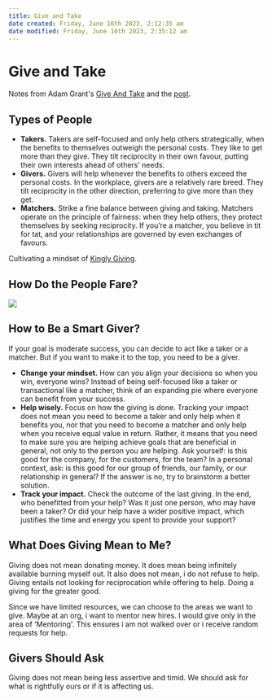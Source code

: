```yaml
---
title: Give and Take
date created: Friday, June 16th 2023, 2:12:35 am
date modified: Friday, June 16th 2023, 2:35:12 am
---
```


# Give and Take

Notes from Adam Grant's [Give And Take](https://www.goodreads.com/book/show/16158498-give-and-take) and the [post](https://nesslabs.com/taker-giver-matcher).

## Types of People

- **Takers.** Takers are self-focused and only help others strategically, when the benefits to themselves outweigh the personal costs. They like to get more than they give. They tilt reciprocity in their own favour, putting their own interests ahead of others’ needs.
- **Givers.** Givers will help whenever the benefits to others exceed the personal costs. In the workplace, givers are a relatively rare breed. They tilt reciprocity in the other direction, preferring to give more than they get.
- **Matchers.** Strike a fine balance between giving and taking. Matchers operate on the principle of fairness: when they help others, they protect themselves by seeking reciprocity. If you’re a matcher, you believe in tit for tat, and your relationships are governed by even exchanges of favours.

Cultivating a mindset of [Kingly Giving](Meditation-Mindfulness.md#Cultivating%20Generosity%20).

## How Do the People Fare?

![](assets/Performance-give-take.png)

## How to Be a Smart Giver?

If your goal is moderate success, you can decide to act like a taker or a matcher. But if you want to make it to the top, you need to be a giver.

- **Change your mindset.** How can you align your decisions so when you win, everyone wins? Instead of being self-focused like a taker or transactional like a matcher, think of an expanding pie where everyone can benefit from your success.
- **Help wisely.** Focus on how the giving is done. Tracking your impact does not mean you need to become a taker and only help when it benefits you, nor that you need to become a matcher and only help when you receive equal value in return. Rather, it means that you need to make sure you are helping achieve goals that are beneficial in general, not only to the person you are helping. Ask yourself: is this good for the company, for the customers, for the team? In a personal context, ask: is this good for our group of friends, our family, or our relationship in general? If the answer is no, try to brainstorm a better solution.
- **Track your impact.** Check the outcome of the last giving. In the end, who benefitted from your help? Was it just one person, who may have been a taker? Or did your help have a wider positive impact, which justifies the time and energy you spent to provide your support?

## What Does Giving Mean to Me?

Giving does not mean donating money. It does mean being infinitely available burning myself out. It also does not mean, i do not refuse to help.
Giving entails not looking for reciprocation while offering to help. Doing a giving for the greater good.

Since we have limited resources, we can choose to the areas we want to give.
Maybe at an org, i want to mentor new hires. I would give only in the area of 'Mentoring'. This ensures i am not walked over or i receive random requests for help.

## Givers Should Ask

Giving does not mean being less assertive and timid. We should ask for what is rightfully ours or if it is affecting us.
